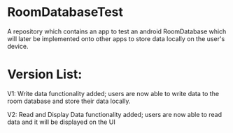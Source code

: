 # RoomDatabaseTest
A repository which contains an app to test an android RoomDatabase which will later be implemented onto other apps to store data locally on the user's device.

# Version List:

V1: Write data functionality added; users are now able to write data to the room database and store their data locally.

V2: Read and Display Data functionality added; users are now able to read data and it will be displayed on the UI

